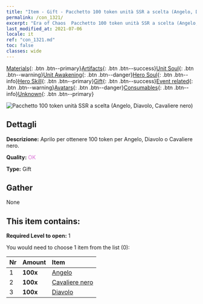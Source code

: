 ```yaml
---
title: "Item - Gift - Pacchetto 100 token unità SSR a scelta (Angelo, Diavolo, Cavaliere nero)"
permalink: /con_1321/
excerpt: "Era of Chaos  Pacchetto 100 token unità SSR a scelta (Angelo, Diavolo, Cavaliere nero)"
last_modified_at: 2021-07-06
locale: it
ref: "con_1321.md"
toc: false
classes: wide
---
```

 [Materials](/ItemsIT/){: .btn .btn--primary}[Artifacts](/ItemsIT/Artifacts/){: .btn .btn--success}[Unit Soul](/ItemsIT/UnitSoul/){: .btn .btn--warning}[Unit Awakening](/ItemsIT/UnitAwakening/){: .btn .btn--danger}[Hero Soul](/ItemsIT/HeroSoul/){: .btn .btn--info}[Hero Skill](/ItemsIT/HeroSkill/){: .btn .btn--primary}[Gift](/ItemsIT/Gift/){: .btn .btn--success}[Event related](/ItemsIT/Events/){: .btn .btn--warning}[Avatars](/ItemsIT/Avatars/){: .btn .btn--danger}[Consumables](/ItemsIT/Consumables/){: .btn .btn--info}[Unknown](/ItemsIT/Unknown/){: .btn .btn--primary}

 ![Pacchetto 100 token unità SSR a scelta (Angelo, Diavolo, Cavaliere nero)](/images/t/i_907374.png)

## Dettagli
 **Descrizione:** Aprilo per ottenere 100 token per Angelo, Diavolo o Cavaliere nero.

 **Quality:** <span style="color: #DA70D6">OK</span>

 **Type:** Gift

## Gather

  None

## This item contains:

 **Required Level to open:** 1

 You would need to choose 1 item from the list (0):

  | Nr | Amount |     Item    |
  |:---|:-------|:------------|
  | 1 |  **100x** | [Angelo](/ItemsIT/unt_196/) |  | 
  | 2 |  **100x** | [Cavaliere nero](/ItemsIT/unt_213/) |  | 
  | 3 |  **100x** | [Diavolo](/ItemsIT/unt_232/) |  | 

